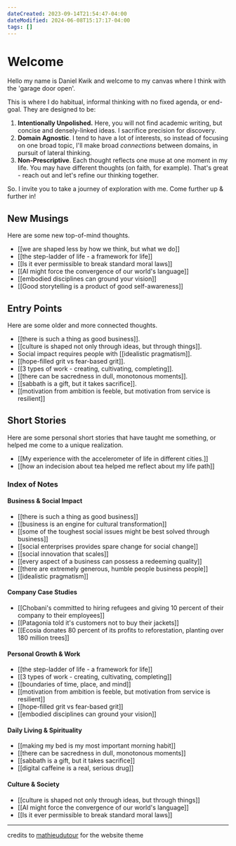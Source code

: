 ```yaml
---
dateCreated: 2023-09-14T21:54:47-04:00
dateModified: 2024-06-08T15:17:17-04:00
tags: []
---
```

# Welcome

Hello my name is Daniel Kwik and welcome to my canvas where I think with the 'garage door open'. 

This is where I do habitual, informal thinking with no fixed agenda, or end-goal. They are designed to be:

1. **Intentionally Unpolished.** Here, you will not find academic writing, but concise and densely-linked ideas. I sacrifice precision for discovery.
2. **Domain Agnostic**. I tend to have a lot of interests, so instead of focusing on one broad topic, I'll make broad *connections* between domains, in pursuit of lateral thinking.
3. **Non-Prescriptive**. Each thought reflects one muse at one moment in my life. You may have different thoughts (on faith, for example). That's great - reach out and let's refine our thinking together.

So. I invite you to take a journey of exploration with me. Come further up & further in!

## New Musings
Here are some new top-of-mind thoughts.

- [[we are shaped less by how we think, but what we do]]
- [[the step-ladder of life - a framework for life]]
- [[Is it ever permissible to break standard moral laws]] 
- [[AI might force the convergence of our world's language]]
- [[embodied disciplines can ground your vision]]
- [[Good storytelling is a product of good self-awareness]]

## Entry Points
Here are some older and more connected thoughts.
- [[there is such a thing as good business]].
- [[culture is shaped not only through ideas, but through things]].
- Social impact requires people with [[idealistic pragmatism]].
- [[hope-filled grit vs fear-based grit]].
- [[3 types of work - creating, cultivating, completing]].
- [[there can be sacredness in dull, monotonous moments]].
- [[sabbath is a gift, but it takes sacrifice]].
- [[motivation from ambition is feeble, but motivation from service is resilient]]

## Short Stories
Here are some personal short stories that have taught me something, or helped me come to a unique realization.

- [[My experience with the accelerometer of life in different cities.]]
- [[how an indecision about tea helped me reflect about my life path]]



### Index of Notes

#### Business & Social Impact
- [[there is such a thing as good business]]
- [[business is an engine for cultural transformation]]
- [[some of the toughest social issues might be best solved through business]]
- [[social enterprises provides spare change for social change]]
- [[social innovation that scales]]
- [[every aspect of a business can possess a redeeming quality]]
- [[there are extremely generous, humble people business people]]
- [[idealistic pragmatism]]

#### Company Case Studies
- [[Chobani's committed to hiring refugees and giving 10 percent of their company to their employees]]
- [[Patagonia told it's customers not to buy their jackets]]
- [[Ecosia donates 80 percent of its profits to reforestation, planting over 180 million trees]]

#### Personal Growth & Work
- [[the step-ladder of life - a framework for life]]
- [[3 types of work - creating, cultivating, completing]]
- [[boundaries of time, place, and mind]]
- [[motivation from ambition is feeble, but motivation from service is resilient]]
- [[hope-filled grit vs fear-based grit]]
- [[embodied disciplines can ground your vision]]

#### Daily Living & Spirituality
- [[making my bed is my most important morning habit]]
- [[there can be sacredness in dull, monotonous moments]]
- [[sabbath is a gift, but it takes sacrifice]]
- [[digital caffeine is a real, serious drug]]

#### Culture & Society
- [[culture is shaped not only through ideas, but through things]]
- [[AI might force the convergence of our world's language]]
- [[Is it ever permissible to break standard moral laws]]



-------------

credits to [mathieudutour](https://github.com/mathieudutour) for the website theme